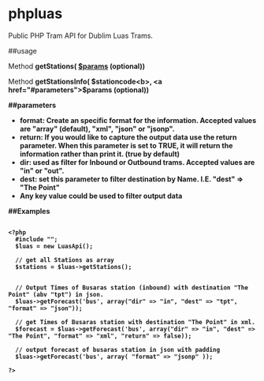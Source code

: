 phpluas
=======

Public PHP Tram API for Dublim Luas Trams.

##usage

Method <b>getStations( <a href="#parameters">$params</a> (optional))</b>
  

Method <b>getStationsInfo( <b>$stationcode<b>, <a href="#parameters">$params</a> (optional))</b>
  
##parameters
<ul>
  <li><b>format</b>: Create an specific format for the information. Accepted values are "array" (default), "xml", "json" or "jsonp".</li>
  <li><b>return</b>: If you would like to capture the output data use the return parameter. When this parameter is set to TRUE, it will return the information rather than print it. (true by default)</li>
  <li><b>dir</b>: used as filter for Inbound or Outbound trams. Accepted values are "in" or "out".</li>
  <li><b>dest</b>: set this parameter to filter destination by Name. I.E.  "dest" => "The Point"</li>
  <li>Any key value could be used to filter output data</li>
</ul>


##Examples

<pre>
<code>
&lt;?php
  #include "";
  $luas = new LuasApi();
  
  // get all Stations as array
  $stations = $luas->getStations();
  
  
  // Output Times of Busaras station (inbound) with destination "The Point" (abv "tpt") in json.
  $luas->getForecast('bus', array("dir" => "in", "dest" => "tpt", "format" => "json"));
  
  // get Times of Busaras station with destination "The Point" in xml.
  $forecast = $luas->getForecast('bus', array("dir" => "in", "dest" => "The Point", "format" => "xml", "return" => false));
  
  // output forecast of busaras station in json with padding
  $luas->getForecast('bus', array( "format" => "jsonp" ));
  
?&gt;
</code>
</pre>

